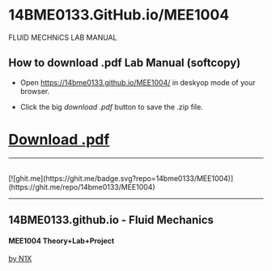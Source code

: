 # 14BME0133.GitHub.io/MEE1004
FLUID MECHNiCS LAB MANUAL

## How to download .pdf Lab Manual (softcopy)

- Open https://14bme0133.github.io/MEE1004/ in deskyop mode of your browser.

- Click the big *download .pdf* button to save the .zip file.

# [Download .pdf](MEE1004-LAB-MANUAL.pdf)


---

<br>
[![ghit.me](https://ghit.me/badge.svg?repo=14bme0133/MEE1004)](https://ghit.me/repo/14bme0133/MEE1004)
<hr>

## 14BME0133.github.io - Fluid Mechanics 

#### MEE1004 Theory+Lab+Project
[by N1X](http://twitter.com/itsN1X)
